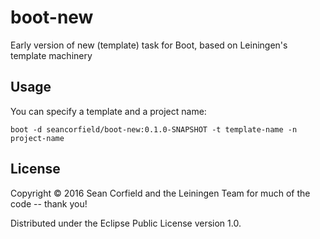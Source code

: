 # boot-new

Early version of new (template) task for Boot, based on Leiningen's template machinery

## Usage

You can specify a template and a project name:

    boot -d seancorfield/boot-new:0.1.0-SNAPSHOT -t template-name -n project-name

## License

Copyright © 2016 Sean Corfield and the Leiningen Team for much of the code -- thank you!

Distributed under the Eclipse Public License version 1.0.
